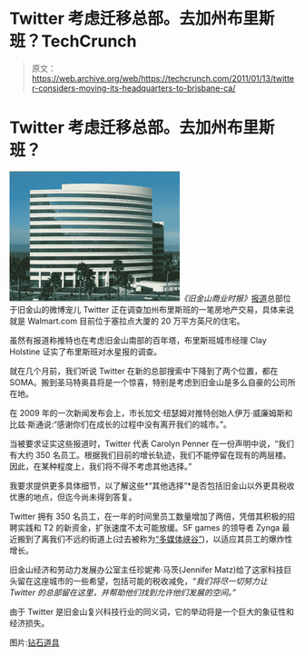 # Twitter 考虑迁移总部。去加州布里斯班？TechCrunch

> 原文：<https://web.archive.org/web/https://techcrunch.com/2011/01/13/twitter-considers-moving-its-headquarters-to-brisbane-ca/>

# Twitter 考虑迁移总部。去加州布里斯班？

![](img/26318d7270514952cd189b8020a4bf7a.png)*《旧金山商业时报》*[报道](https://web.archive.org/web/20221208122419/http://www.bizjournals.com/sanfrancisco/morning_call/2011/01/twitter-looking-at-brisbane-as.html)总部位于旧金山的微博宠儿 Twitter 正在调查加州布里斯班的一笔房地产交易，具体来说就是 Walmart.com 目前位于塞拉点大厦的 20 万平方英尺的住宅。

虽然有报道称推特也在考虑旧金山南部的百年塔，布里斯班城市经理 Clay Holstine 证实了布里斯班对水星报的调查。

就在几个月前，我们听说 Twitter 在新的总部搜索中下降到了两个位置，都在 SOMA。搬到圣马特奥县将是一个惊喜，特别是考虑到旧金山是多么自豪的公司所在地。

在 2009 年的一次新闻发布会上，市长加文·纽瑟姆对推特创始人伊万·威廉姆斯和比兹·斯通说:“感谢你们在成长的过程中没有离开我们的城市。”。

当被要求证实这些报道时，Twitter 代表 Carolyn Penner 在一份声明中说，“我们有大约 350 名员工。根据我们目前的增长轨迹，我们不能停留在现有的两层楼。因此，在某种程度上，我们将不得不考虑其他选择。”

我要求提供更多具体细节，以了解这些*“其他选择”*是否包括旧金山以外更具税收优惠的地点，但迄今尚未得到答复。

Twitter 拥有 350 名员工，在一年的时间里员工数量增加了两倍，凭借其积极的招聘实践和 T2 的新资金，扩张速度不太可能放缓。SF games 的领导者 Zynga 最近搬到了离我们不远的街道上(过去被称为[“多媒体峡谷”](https://web.archive.org/web/20221208122419/http://laughingsquid.com/san-francisco-multimedia-gulch-nostalgia-via-yahoo-maps/))，以适应其员工的爆炸性增长。

旧金山经济和劳动力发展办公室主任珍妮弗·马茨(Jennifer Matz)给了这家科技巨头留在这座城市的一些希望，包括可能的税收减免，*“我们将尽一切努力让 Twitter 的总部留在这里，并帮助他们找到允许他们发展的空间。”*

由于 Twitter 是旧金山复兴科技行业的同义词，它的举动将是一个巨大的象征性和经济损失。

图片:[钻石道具](https://web.archive.org/web/20221208122419/http://www.diamondprops.com/sierrapoint/)